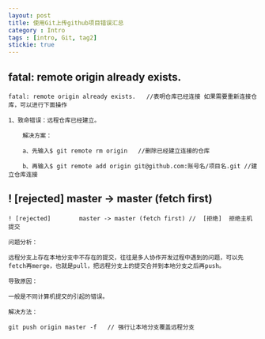 ```yaml
---
layout: post
title: 使用Git上传github项目错误汇总
category : Intro
tags : [intro, Git, tag2]
stickie: true
---
```


## fatal: remote origin already exists.   

	fatal: remote origin already exists.   //表明仓库已经连接 如果需要重新连接仓库，可以进行下面操作

	1、致命错误：远程仓库已经建立。  

		解决方案：

		a、先输入$ git remote rm origin   //删除已经建立连接的仓库

		b、再输入$ git remote add origin git@github.com:账号名/项目名.git //建立仓库连接


##  ! [rejected]        master -> master (fetch first)

	! [rejected]        master -> master (fetch first) //  [拒绝]  拒绝主机提交

	问题分析：

	远程分支上存在本地分支中不存在的提交，往往是多人协作开发过程中遇到的问题，可以先fetch再merge，也就是pull，把远程分支上的提交合并到本地分支之后再push。

	导致原因：

	一般是不同计算机提交的引起的错误。

	解决方法：

	git push origin master -f   // 强行让本地分支覆盖远程分支


